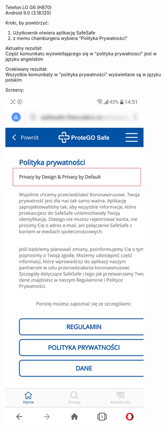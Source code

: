 Telefon LG G6 (H870)  
Android 9.0 (3.18.120)  

Kroki, by powtórzyć:  

1. Użytkownik otwiera aplikację SafeSafe  
2. z memu chamburgera wybiera "Polityka Prywatności"  

Aktualny rezultat:  
Część komunikatu wyświetlającego się w "polityka prywatności" jest w języku angielskim  

Ocekiwany rezultat:  
Wszystkie komunikaty w "polityka prywatności" wyświetlane są w języku polskim  

Screeny:  

<img src="img/Spojnosc_jezykowa1.png">
